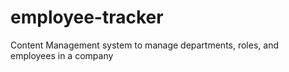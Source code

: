# employee-tracker
Content Management system  to manage departments, roles, and employees in a company

